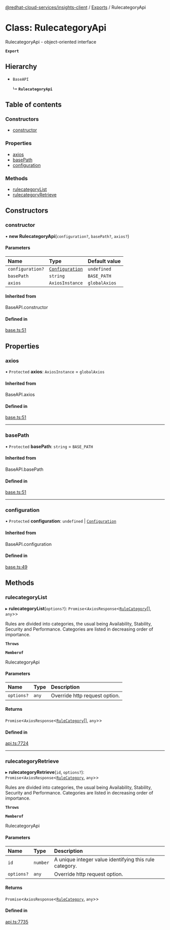 [@redhat-cloud-services/insights-client](../README.md) / [Exports](../modules.md) / RulecategoryApi

# Class: RulecategoryApi

RulecategoryApi - object-oriented interface

**`Export`**

## Hierarchy

- `BaseAPI`

  ↳ **`RulecategoryApi`**

## Table of contents

### Constructors

- [constructor](RulecategoryApi.md#constructor)

### Properties

- [axios](RulecategoryApi.md#axios)
- [basePath](RulecategoryApi.md#basepath)
- [configuration](RulecategoryApi.md#configuration)

### Methods

- [rulecategoryList](RulecategoryApi.md#rulecategorylist)
- [rulecategoryRetrieve](RulecategoryApi.md#rulecategoryretrieve)

## Constructors

### constructor

• **new RulecategoryApi**(`configuration?`, `basePath?`, `axios?`)

#### Parameters

| Name | Type | Default value |
| :------ | :------ | :------ |
| `configuration?` | [`Configuration`](Configuration.md) | `undefined` |
| `basePath` | `string` | `BASE_PATH` |
| `axios` | `AxiosInstance` | `globalAxios` |

#### Inherited from

BaseAPI.constructor

#### Defined in

[base.ts:51](https://github.com/RedHatInsights/javascript-clients/blob/master/packages/insights/base.ts#L51)

## Properties

### axios

• `Protected` **axios**: `AxiosInstance` = `globalAxios`

#### Inherited from

BaseAPI.axios

#### Defined in

[base.ts:51](https://github.com/RedHatInsights/javascript-clients/blob/master/packages/insights/base.ts#L51)

___

### basePath

• `Protected` **basePath**: `string` = `BASE_PATH`

#### Inherited from

BaseAPI.basePath

#### Defined in

[base.ts:51](https://github.com/RedHatInsights/javascript-clients/blob/master/packages/insights/base.ts#L51)

___

### configuration

• `Protected` **configuration**: `undefined` \| [`Configuration`](Configuration.md)

#### Inherited from

BaseAPI.configuration

#### Defined in

[base.ts:49](https://github.com/RedHatInsights/javascript-clients/blob/master/packages/insights/base.ts#L49)

## Methods

### rulecategoryList

▸ **rulecategoryList**(`options?`): `Promise`<`AxiosResponse`<[`RuleCategory`](../interfaces/RuleCategory.md)[], `any`\>\>

Rules are divided into categories, the usual being Availability, Stability, Security and Performance.  Categories are listed in decreasing order of importance.

**`Throws`**

**`Memberof`**

RulecategoryApi

#### Parameters

| Name | Type | Description |
| :------ | :------ | :------ |
| `options?` | `any` | Override http request option. |

#### Returns

`Promise`<`AxiosResponse`<[`RuleCategory`](../interfaces/RuleCategory.md)[], `any`\>\>

#### Defined in

[api.ts:7724](https://github.com/RedHatInsights/javascript-clients/blob/master/packages/insights/api.ts#L7724)

___

### rulecategoryRetrieve

▸ **rulecategoryRetrieve**(`id`, `options?`): `Promise`<`AxiosResponse`<[`RuleCategory`](../interfaces/RuleCategory.md), `any`\>\>

Rules are divided into categories, the usual being Availability, Stability, Security and Performance.  Categories are listed in decreasing order of importance.

**`Throws`**

**`Memberof`**

RulecategoryApi

#### Parameters

| Name | Type | Description |
| :------ | :------ | :------ |
| `id` | `number` | A unique integer value identifying this rule category. |
| `options?` | `any` | Override http request option. |

#### Returns

`Promise`<`AxiosResponse`<[`RuleCategory`](../interfaces/RuleCategory.md), `any`\>\>

#### Defined in

[api.ts:7735](https://github.com/RedHatInsights/javascript-clients/blob/master/packages/insights/api.ts#L7735)
